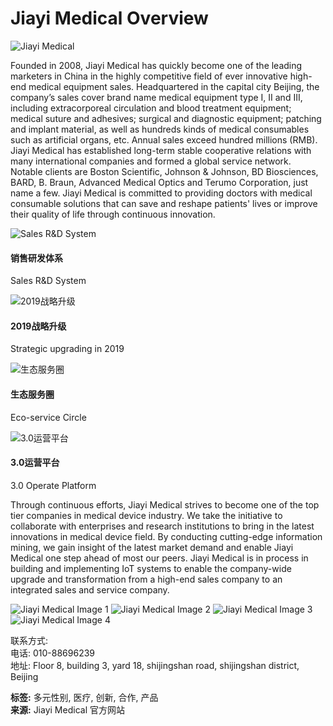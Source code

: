 # Jiayi Medical Overview

![Jiayi Medical](uploads/1/20190518/174c7591b95cc0d1c709f9c7520e184b.jpg)

Founded in 2008, Jiayi Medical has quickly become one of the leading marketers in China in the highly competitive field of ever innovative high-end medical equipment sales. Headquartered in the capital city Beijing, the company’s sales cover brand name medical equipment type I, II and III, including extracorporeal circulation and blood treatment equipment; medical suture and adhesives; surgical and diagnostic equipment; patching and implant material, as well as hundreds kinds of medical consumables such as artificial organs, etc. Annual sales exceed hundred millions (RMB). Jiayi Medical has established long-term stable cooperative relations with many international companies and formed a global service network. Notable clients are Boston Scientific, Johnson & Johnson, BD Biosciences, BARD, B. Braun, Advanced Medical Optics and Terumo Corporation, just name a few. Jiayi Medical is committed to providing doctors with medical consumable solutions that can save and reshape patients' lives or improve their quality of life through continuous innovation.

![Sales R&D System](uploads/1/20190520/b9d8fccd2f391e3b7905ab754e1f7e2e.jpg)
#### 销售研发体系  
Sales R&D System

![2019战略升级](uploads/1/20190520/600d0368e8daed4d172ffdb85c0f095d.jpg)
#### 2019战略升级  
Strategic upgrading in 2019

![生态服务圈](uploads/1/20190520/87c5a9ca0850bd8496b9394caa5ca8eb.jpg)
#### 生态服务圈  
Eco-service Circle

![3.0运营平台](uploads/1/20190520/65c066c2993969ef0d47cbe834d64afd.jpg)
#### 3.0运营平台  
3.0 Operate Platform

Through continuous efforts, Jiayi Medical strives to become one of the top tier companies in medical device industry. We take the initiative to collaborate with enterprises and research institutions to bring in the latest innovations in medical device field. By conducting cutting-edge information mining, we gain insight of the latest market demand and enable Jiayi Medical one step ahead of most our peers. Jiayi Medical is in process in building and implementing IoT systems to enable the company-wide upgrade and transformation from a high-end sales company to an integrated sales and service company.

![Jiayi Medical Image 1](uploads/1/20190524/077b85002baf219b2f0d2fd35dc993c4.jpg)
![Jiayi Medical Image 2](uploads/1/20190520/ca7a350b05d84ac804423fd7334bc8ea.jpg)
![Jiayi Medical Image 3](uploads/1/20190520/ef62604a82a5c4ebde98935fc28bcf82.jpg)
![Jiayi Medical Image 4](uploads/1/20190520/f36ec7f1b80215fb8d9633216405f9bc.jpg)

联系方式:  
电话: 010-88696239  
地址: Floor 8, building 3, yard 18, shijingshan road, shijingshan district, Beijing  

**标签:** 多元性别, 医疗, 创新, 合作, 产品  
**来源:** Jiayi Medical 官方网站
